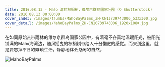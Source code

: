 ```yaml
---
title: 2016.08.13 - Maho 湾的棕榈树，维尔京群岛国家公园 (© Shutterstock)
date: 2016.08.13 00:00:00
cover_index: /images/thumbs/MahoBayPalms_ZH-CN10739743006_533x300.jpg
cover_detail: /images/MahoBayPalms_ZH-CN10739743006_1920x1080.jpg
---
```


在如同原始热带雨林的维尔京群岛国家公园中，有着毫不吝啬地温暖阳光，被阳光铺满的Maho海湾边，随风摇曳的棕榈树带给人十分懒散的感觉。而来到这里，就是要忘掉平日的繁琐生活，静静地体会悠闲的自然。

![MahoBayPalms](/images/MahoBayPalms_ZH-CN10739743006_1920x1080.jpg)
